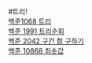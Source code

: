 
#트리!  
[백준1068 트리](https://gist.github.com/theSUNYOUNG/82ac7d44cf5f8e673dee2e95b6ed90c9)  
[백준 1991 트리순회](https://gist.github.com/theSUNYOUNG/cea0c9cb2e1196eca64f68a5196db745)  
[백준 2042 구간 합 구하기](https://gist.github.com/theSUNYOUNG/0800c0b445c99784f5db4647873bb578)  
[백준 10868 최솟값](https://gist.github.com/theSUNYOUNG/44ce8c9348d9f11a480854bd8949ff23)  

